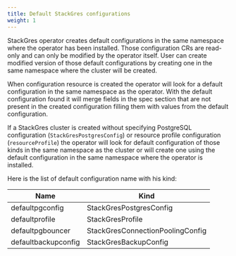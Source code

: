 ```yaml
---
title: Default StackGres configurations
weight: 1
---
```


StackGres operator creates default configurations in the same namespace where the operator has
 been installed. Those configuration CRs are read-only and can only be modified by the operator
 itself. User can create modified version of those default configurations by creating one in the
 same namespace where the cluster will be created.
 
When configuration resource is created the operator will look for a default configuration in the
 same namespace as the operator. With the default configuration found it will merge fields in the
 spec section that are not present in the created configuration filling them with values from the
 default configuration.

If a StackGres cluster is created without specifying PostgreSQL configuration
 (`StackGresPostgresConfig`) or resource profile configuration (`resourceProfile`) the operator
 will look for default configuration of those kinds in the same namespace as the cluster or will
 create one using the default configuration in the same namespace where the operator is installed.

Here is the list of default configuration name with his kind:

| Name | Kind |
|------|------|
| defaultpgconfig | StackGresPostgresConfig |
| defaultprofile | StackGresProfile |
| defaultpgbouncer | StackGresConnectionPoolingConfig |
| defaultbackupconfig | StackGresBackupConfig |
